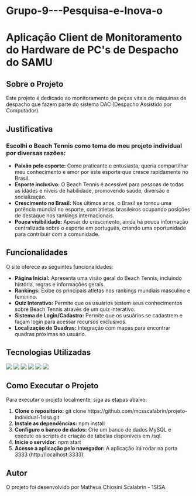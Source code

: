 # Grupo-9---Pesquisa-e-Inova-o

<h1>Aplicação Client de Monitoramento do Hardware de PC's de Despacho do SAMU</h1>

<h2>Sobre o Projeto</h2>
<p>Este projeto é dedicado ao monitoramento de peças vitais de máquinas de despacho que fazem parte do sistema DAC (Despacho Assistido por Computador).</p>

<h2>Justificativa</h2>
<h3>Escolhi o Beach Tennis como tema do meu projeto individual por diversas razões:</h3>
<ul>
    <li>
        <strong>Paixão pelo esporte:</strong> Como praticante e entusiasta, queria compartilhar meu conhecimento e amor por este esporte que cresce rapidamente no Brasil.
    </li>
    <li>
        <strong>Esporte inclusivo:</strong> O Beach Tennis é acessível para pessoas de todas as idades e níveis de habilidade, promovendo saúde, diversão e socialização.
    </li>
    <li>
        <strong>Crescimento no Brasil:</strong> Nos últimos anos, o Brasil se tornou uma potência mundial no esporte, com atletas brasileiros ocupando posições de destaque nos rankings internacionais.
    </li>
    <li>
        <strong>Pouca visibilidade:</strong> Apesar do crescimento, ainda há pouca informação centralizada sobre o esporte em português, criando uma oportunidade para contribuir com a comunidade.
    </li>

</ul>
<h2>Funcionalidades</h2>
<p>O site oferece as seguintes funcionalidades:</p>
<ul>
    <li>
        <strong>Página Inicial:</strong> Apresenta uma visão geral do Beach Tennis, incluindo história, regras e informações gerais.
    </li>
    <li>
        <strong>Rankings:</strong> Exibe os principais atletas nos rankings mundiais masculino e feminino.
    </li>
    <li>
        <strong>Quiz Interativo:</strong> Permite que os usuários testem seus conhecimentos sobre Beach Tennis através de um quiz interativo.
    </li>
    <li>
        <strong>Sistema de Login/Cadastro:</strong> Permite que os usuários se cadastrem e façam login para acessar recursos exclusivos.
    </li>
    <li>
        <strong>Localização de Quadras:</strong> Integração com mapas para encontrar quadras próximas ao usuário.
    </li>

</ul>

<h2>Tecnologias Utilizadas</h2>
<img src="{https://img.shields.io/badge/Python-FFD43B?style=for-the-badge&logo=python&logoColor=blue}" />
<img src="{https://img.shields.io/badge/JavaScript-323330?style=for-the-badge&logo=javascript&logoColor=F7DF1E}" />
<img src="{https://img.shields.io/badge/HTML5-E34F26?style=for-the-badge&logo=html5&logoColor=white}" />
<img src="{https://img.shields.io/badge/CSS3-1572B6?style=for-the-badge&logo=css3&logoColor=white}" />
<img src="{https://img.shields.io/badge/Amazon_Web_Services-FF9900?style=for-the-badge&logo=amazonwebservices&logoColor=white}" />
<img src="{https://img.shields.io/badge/MySQL-005C84?style=for-the-badge&logo=mysql&logoColor=white}" />

<h2>Como Executar o Projeto</h2>
<p>Para executar o projeto localmente, siga as etapas abaixo:</p>
<ol>
    <li>
        <strong>Clone o repositório:</strong> git clone https://github.com/mcsscalabrin/projeto-individual-1sisa.git
    </li>
    <li>
        <strong>Instale as dependências:</strong> npm install
    </li>
    <li>
        <strong>Configure o banco de dados:</strong> Crie um banco de dados MySQL e execute os scripts de criação de tabelas disponíveis em /sql.
    </li>
    <li>
        <strong>Inicie o servidor:</strong> npm start
    </li>
    <li>
        <strong>Acesse a aplicação pelo navegador: </strong> A aplicação irá rodar na porta 3333 (http://localhost:3333).
    </li>
</ol>
<h2>Autor</h2>
<p>O projeto foi desenvolvido por Matheus Chiosini Scalabrin - 1SISA.</p>
